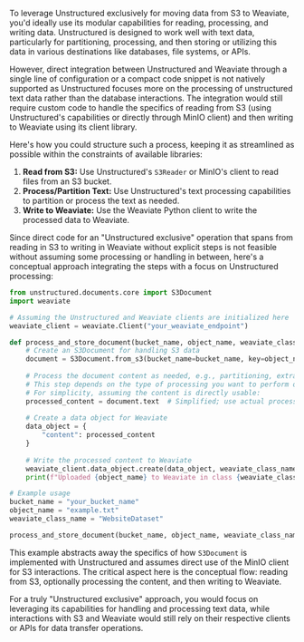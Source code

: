 To leverage Unstructured exclusively for moving data from S3 to Weaviate, you'd ideally use its modular capabilities for reading, processing, and writing data. Unstructured is designed to work well with text data, particularly for partitioning, processing, and then storing or utilizing this data in various destinations like databases, file systems, or APIs.

However, direct integration between Unstructured and Weaviate through a single line of configuration or a compact code snippet is not natively supported as Unstructured focuses more on the processing of unstructured text data rather than the database interactions. The integration would still require custom code to handle the specifics of reading from S3 (using Unstructured's capabilities or directly through MinIO client) and then writing to Weaviate using its client library.

Here's how you could structure such a process, keeping it as streamlined as possible within the constraints of available libraries:

1. **Read from S3:** Use Unstructured's `S3Reader` or MinIO's client to read files from an S3 bucket.
2. **Process/Partition Text:** Use Unstructured's text processing capabilities to partition or process the text as needed.
3. **Write to Weaviate:** Use the Weaviate Python client to write the processed data to Weaviate.

Since direct code for an "Unstructured exclusive" operation that spans from reading in S3 to writing in Weaviate without explicit steps is not feasible without assuming some processing or handling in between, here's a conceptual approach integrating the steps with a focus on Unstructured processing:

```python
from unstructured.documents.core import S3Document
import weaviate

# Assuming the Unstructured and Weaviate clients are initialized here
weaviate_client = weaviate.Client("your_weaviate_endpoint")

def process_and_store_document(bucket_name, object_name, weaviate_class_name):
    # Create an S3Document for handling S3 data
    document = S3Document.from_s3(bucket_name=bucket_name, key=object_name, s3_client=minio_client)
    
    # Process the document content as needed, e.g., partitioning, extracting text, etc.
    # This step depends on the type of processing you want to perform on your document.
    # For simplicity, assuming the content is directly usable:
    processed_content = document.text  # Simplified; use actual processing as needed
    
    # Create a data object for Weaviate
    data_object = {
        "content": processed_content
    }
    
    # Write the processed content to Weaviate
    weaviate_client.data_object.create(data_object, weaviate_class_name)
    print(f"Uploaded {object_name} to Weaviate in class {weaviate_class_name}")

# Example usage
bucket_name = "your_bucket_name"
object_name = "example.txt"
weaviate_class_name = "WebsiteDataset"

process_and_store_document(bucket_name, object_name, weaviate_class_name)
```

This example abstracts away the specifics of how `S3Document` is implemented with Unstructured and assumes direct use of the MinIO client for S3 interactions. The critical aspect here is the conceptual flow: reading from S3, optionally processing the content, and then writing to Weaviate.

For a truly "Unstructured exclusive" approach, you would focus on leveraging its capabilities for handling and processing text data, while interactions with S3 and Weaviate would still rely on their respective clients or APIs for data transfer operations.